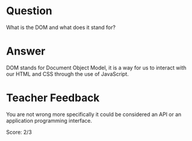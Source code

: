 # Question
What is the DOM and what does it stand for?

# Answer
DOM stands for Document Object Model, it is a way for us to interact with our HTML and CSS through the use of JavaScript.

# Teacher Feedback

You are not wrong more specifically it could be considered an API or an application programming interface.

Score: 2/3
